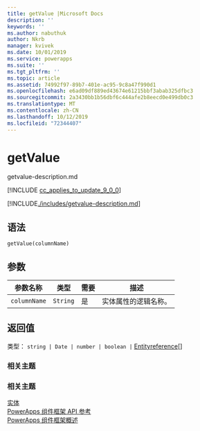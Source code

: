 ```yaml
---
title: getValue |Microsoft Docs
description: ''
keywords: ''
ms.author: nabuthuk
author: Nkrb
manager: kvivek
ms.date: 10/01/2019
ms.service: powerapps
ms.suite: ''
ms.tgt_pltfrm: ''
ms.topic: article
ms.assetid: 74992f97-89b7-401e-ac95-9c8a47f990d1
ms.openlocfilehash: e6ad09df889ed43674e61215bbf3abab325dfbc3
ms.sourcegitcommit: 2a3430bb1b56dbf6c444afe2b8eecd0e499db0c3
ms.translationtype: MT
ms.contentlocale: zh-CN
ms.lasthandoff: 10/12/2019
ms.locfileid: "72344407"
---
```

# <a name="getvalue"></a>getValue

getvalue-description.md

[!INCLUDE [cc_applies_to_update_9_0_0](../../../../includes/cc_applies_to_update_9_0_0.md)]

[!INCLUDE[./includes/getvalue-description.md](./includes/getvalue-description.md)]

## <a name="syntax"></a>语法

`getValue(columnName)`

## <a name="parameters"></a>参数

| 参数名称|类型|需要|描述|
| ------------- |----|--------|-----------|
|`columnName`|`String`|是|实体属性的逻辑名称。|

## <a name="return-value"></a>返回值

类型： `string | Date | number | boolean |` [Entityreference](../entityreference.md)[]

### <a name="related-topics"></a>相关主题

### <a name="related-topics"></a>相关主题

[实体](../entity.md)<br/>
[PowerApps 组件框架 API 参考](../../reference/index.md)<br/>
[PowerApps 组件框架概述](../../overview.md)